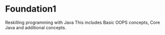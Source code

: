 # Foundation1
Reskilling programming with Java
This includes Basic OOPS concepts, Core Java and additional concepts.
